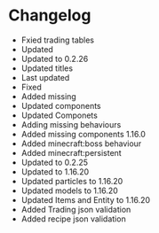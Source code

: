 # Changelog 
- Fxied trading tables
- Updated
- Updated to 0.2.26
- Updated titles
- Last updated
- Fixed
- Added missing
- Updated components
- Updated Componets
- Adding missing behaviours
- Added missing components 1.16.0
- Added minecraft:boss behaviour
- Added minecraft:persistent
- Updated to 0.2.25
- Updated to 1.16.20
- Updated particles to 1.16.20
- Updated models to 1.16.20
- Updated Items and Entity to 1.16.20
- Added Trading json validation
- Added recipe json validation